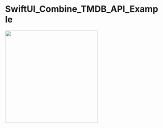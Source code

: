# SwiftUI_Combine_TMDB_API_Example

<img src="https://github.com/katafuchix/SwiftUI_Combine_TMDB_API_Example/assets/6063541/d45761b7-36ba-4bf1-afba-c299259c51ef" width="300">
